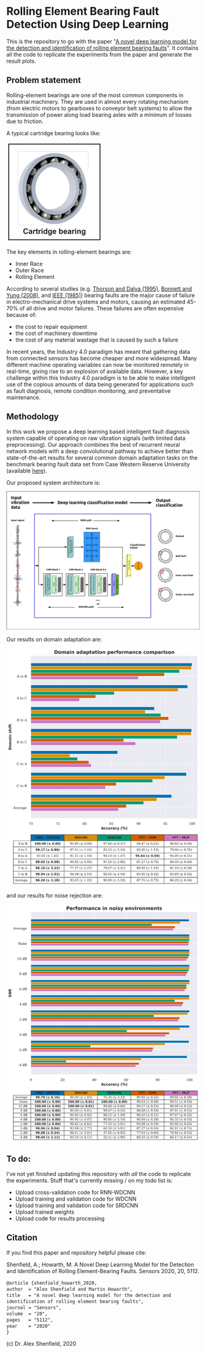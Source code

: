# Rolling Element Bearing Fault Detection Using Deep Learning

This is the repository to go with the paper "[A novel deep learning model for the detection and identification of rolling element bearing faults](https://doi.org/10.3390/s20185112)". It contains all the code to replicate the experiments from the paper and generate the result plots.

## Problem statement

Rolling-element bearings are one of the most common components in industrial machinery. They are used in almost every rotating mechanism (from electric motors to gearboxes to conveyor belt systems) to allow the transmission of power along load bearing axles with a minimum of losses due to friction.

A typical cartridge bearing looks like:

![alt text](./figures/cartridge_bearing.jpg "Cartridge Bearing")

The key elements in rolling-element bearings are:

- Inner Race
- Outer Race
- Rolling Element

According to several studies (e.g. [Thorson and Dalva (1995)](https://ieeexplore.ieee.org/stamp/stamp.jsp?arnumber=464536), [Bonnett and Yung (2008)](https://ieeexplore.ieee.org/abstract/document/4432942), and [IEEE (1985)](https://ieeexplore.ieee.org/document/4158071)) bearing faults are the major cause of failure in electro-mechanical drive systems and motors, causing an estimated 45-70% of all drive and motor failures. These failures are often expensive because of:

- the cost to repair equipment 
- the cost of machinery downtime 
- the cost of any material wastage that is caused by such a failure 

In recent years, the Industry 4.0 paradigm has meant that gathering data from connected sensors has become cheaper and more widespread. Many different machine operating variables can now be monitored remotely in real-time, giving rise to an explosion of available data. However, a key challenge within this Industry 4.0 paradigm is to be able to make intelligent use of the copious amounts of data being generated for applications such as fault diagnosis, remote condition monitoring, and preventative maintenance.

## Methodology

In this work we propose a deep learning based intelligent fault diagnosis system capable of operating on raw vibration signals (with limited data preprocessing). Our approach combines the best of recurrent neural network models with a deep convolutional pathway to achieve better than state-of-the-art results for several common domain adaptation tasks on the benchmark bearing fault data set from Case Western Reserve University (available [here](https://csegroups.case.edu/bearingdatacenter/pages/apparatus-procedures)).

Our proposed system architecture is:

![alt text](./figures/graphical_abstract_sensors.png "The RNN-WDCNN architecture")

Our results on domain adaptation are:

![alt text](./figures/fig_8.png "The RNN-WDCNN architecture")

and our results for noise rejection are:

![alt text](./figures/fig_12.png "The RNN-WDCNN architecture")

## To do:

I've not yet finished updating this repository with _all_ the code to replicate the experiments. Stuff that's currently missing / on my todo list is:

- Upload cross-validation code for RNN-WDCNN
- Upload training and validation code for WDCNN
- Upload training and validation code for SRDCNN
- Upload trained weights
- Upload code for results processing

## Citation 

If you find this paper and repository helpful please cite:

Shenfield, A.; Howarth, M. A Novel Deep Learning Model for the Detection and Identification of Rolling Element-Bearing Faults. Sensors 2020, 20, 5112.

```
@article {shenfield_howarth_2020,
author  = "Alex Shenfield and Martin Howarth",
title   = "A novel deep learning model for the detection and identification of rolling element bearing faults",
journal = "Sensors",
volume  = "20",
pages   = "5112",
year    = "2020"
}
```


(c) Dr. Alex Shenfield, 2020
